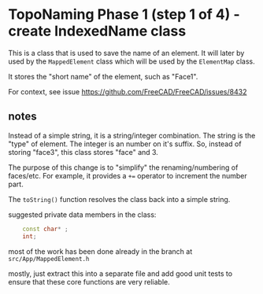 # TopoNaming Phase 1 (step 1 of 4) - create IndexedName class

This is a class that is used to save the name of an element. It will later by used by the `MappedElement` class which will be used by the `ElementMap` class.

It stores the "short name" of the element, such as "Face1".

For context, see issue https://github.com/FreeCAD/FreeCAD/issues/8432

## notes

Instead of a simple string, it is a string/integer combination. The string is the "type" of element. The integer is an number on it's suffix. So, instead of storing "face3", this class stores "face" and 3.

The purpose of this change is to "simplify" the renaming/numbering of faces/etc. For example, it provides a `+=` operator to increment the number part.

The `toString()` function resolves the class back into a simple string.

suggested private data members in the class:

```cpp
    const char* ;
    int;
```

most of the work has been done already in the branch at `src/App/MappedElement.h`

mostly, just extract this into a separate file and add good unit tests to ensure that these core functions are very reliable.
